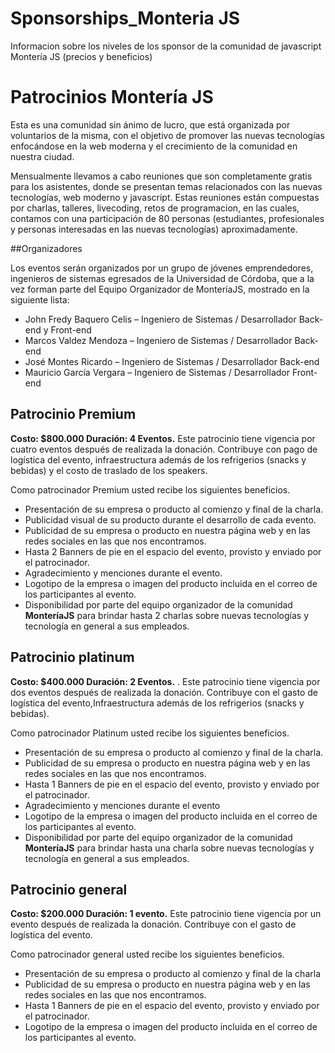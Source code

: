 # Sponsorships_Monteria JS
Informacion sobre los niveles de los sponsor de la comunidad de javascript Montería JS (precios  y beneficios)


# Patrocinios Montería JS
Esta es una comunidad sin ánimo  de lucro, que está organizada por voluntarios de la misma, con el objetivo de promover las nuevas tecnologías enfocándose en la web moderna y el crecimiento de la comunidad en nuestra ciudad.

Mensualmente llevamos a cabo reuniones que son completamente gratis para los asistentes, donde se presentan temas relacionados con las nuevas tecnologías, web moderno y javascript. Estas reuniones están compuestas por charlas, talleres, livecoding, retos de programacion, en las cuales, contamos con una participación de 80 personas (estudiantes, profesionales y personas interesadas en las nuevas tecnologías) aproximadamente.

##Organizadores 

Los eventos serán organizados por un grupo de jóvenes emprendedores, ingenieros de sistemas egresados de la Universidad de Córdoba, que a la vez forman parte del Equipo Organizador de MonteríaJS, mostrado en la siguiente lista:

*	John Fredy Baquero Celis – Ingeniero de Sistemas / Desarrollador Back-end y Front-end
*	Marcos Valdez Mendoza – Ingeniero de Sistemas / Desarrollador Back-end
*	José Montes Ricardo – Ingeniero de Sistemas / Desarrollador Back-end
*	Mauricio García Vergara – Ingeniero de Sistemas / Desarrollador Front-end


## Patrocinio Premium 
**Costo: $800.000 Duración: 4 Eventos.** Este patrocinio tiene vigencia por cuatro eventos después de realizada la donación. Contribuye con pago de logística del evento, infraestructura además de los refrigerios (snacks y bebidas) y el costo de traslado de los speakers. 

Como patrocinador Premium usted recibe los siguientes beneficios. 

* Presentación de su empresa o producto al comienzo y final de la charla.
* Publicidad visual de su producto durante el desarrollo de cada evento.  
* Publicidad de su empresa o producto en nuestra página web y en las redes sociales en las que nos encontramos.  
* Hasta 2 Banners de pie en el espacio del evento, provisto y enviado por el patrocinador.
* Agradecimiento y menciones durante el evento. 
* Logotipo de la empresa o imagen del producto incluida en el correo de los participantes al evento. 
* Disponibilidad por parte del equipo organizador de la comunidad **MonteríaJS** para brindar hasta 2 charlas sobre nuevas    tecnologías y tecnología en general a sus empleados.

## Patrocinio platinum
**Costo: $400.000 Duración: 2 Eventos.** . Este patrocinio tiene vigencia por dos eventos después de realizada la donación. Contribuye con el gasto de logística del evento,Infraestructura además de los refrigerios (snacks y bebidas). 

Como patrocinador Platinum usted recibe los siguientes beneficios. 

* Presentación de su empresa o producto al comienzo y final de la charla.
* Publicidad de su empresa o producto en nuestra página web y en las redes sociales en las que nos encontramos.
* Hasta 1 Banners de pie en el espacio del evento, provisto y enviado por el patrocinador.
* Agradecimiento y menciones durante el evento
* Logotipo de la empresa o imagen del producto incluida en el correo de los participantes al evento. 
* Disponibilidad por parte del equipo organizador de la comunidad **MonteríaJS** para brindar hasta una charla sobre nuevas    tecnologías y tecnología en general a sus empleados.


## Patrocinio general   
**Costo: $200.000 Duración: 1 evento.** Este patrocinio tiene vigencia por un evento después de realizada la donación. Contribuye con el gasto de logística del evento.

Como patrocinador general  usted recibe los siguientes beneficios. 

* Presentación de su empresa o producto al comienzo y final de la charla
* Publicidad de su empresa o producto en nuestra página web y en las redes sociales en las que nos encontramos.
* Hasta 1 Banners de pie en el espacio del evento, provisto y enviado por el patrocinador. 
* Logotipo de la empresa o imagen del producto incluida en el correo de los participantes al evento. 


